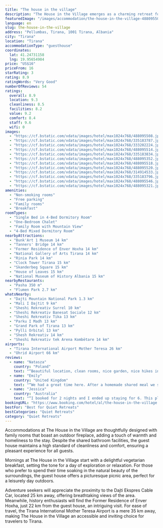 ```yaml
---
title: "The house in the village"
description: "The House in the Village emerges as a charming retreat for travelers seeking a serene stay away from the bustling city center, yet within a comfortable distance from Tirana's key attractions."
featuredImage: "/images/accommodation/the-house-in-the-village-488095508.jpg"
language: en
slug: the-house-in-the-village
address: "Pellumbas, Tirana, 1001 Tirana, Albania"
city: "Tirana"
location: "Tirana"
accommodationType: "guesthouse"
coordinates:
  lat: 41.24731158
  lng: 19.95654984
price: "US$16"
priceFrom: 16
starRating: 3
rating: 8.9
ratingWords: "Very Good"
numberOfReviews: 54
ratings:
  overall: 8.9
  location: 9.3
  cleanliness: 8.5
  facilities: 8.2
  value: 9.2
  comfort: 8.4
  staff: 9.6
  wifi: 0
images:
  - "https://cf.bstatic.com/xdata/images/hotel/max1024x768/488095508.jpg?k=1b7907b932c568c783472665a10d4424892554724fc73f4f099d2dc976b67026&o=&hp=1"
  - "https://cf.bstatic.com/xdata/images/hotel/max1024x768/335183787.jpg?k=96f88b961ad9a07a2b5fbc114b345a0c337e6c63c8e489a21e7e217a9ca7dbb0&o=&hp=1"
  - "https://cf.bstatic.com/xdata/images/hotel/max1024x768/333202224.jpg?k=9ce9bb82cfbebcd3a28e3cd3867336eedbc9ee8cdb22041fe445ab77ff29b4c6&o=&hp=1"
  - "https://cf.bstatic.com/xdata/images/hotel/max1024x768/488095514.jpg?k=0d8202c1035080c908403f104f78fd487a3219d2d1861066ce1b0c0c9416911c&o=&hp=1"
  - "https://cf.bstatic.com/xdata/images/hotel/max1024x768/335183834.jpg?k=cd62b6b2c6769a8ba823c76abae224604cae93038ac7c6df24468c2f599afa8e&o=&hp=1"
  - "https://cf.bstatic.com/xdata/images/hotel/max1024x768/488095352.jpg?k=29d2be4a5484b9692a7956b888d91ab2aab6129d35dcd2347f64d793b3709703&o=&hp=1"
  - "https://cf.bstatic.com/xdata/images/hotel/max1024x768/488095518.jpg?k=9a88226296b70517d0155e484d35237531dccdb93134f68675c65f0fa367ffc3&o=&hp=1"
  - "https://cf.bstatic.com/xdata/images/hotel/max1024x768/488095520.jpg?k=027008798393277b3171b1fe732e8ded6a3360a275f98dd3ec7fc692afbc0976&o=&hp=1"
  - "https://cf.bstatic.com/xdata/images/hotel/max1024x768/314914533.jpg?k=251d96b7f5f3e15eeef3d6f3b8dc589aeced6148695bc41686d206e683a6c981&o=&hp=1"
  - "https://cf.bstatic.com/xdata/images/hotel/max1024x768/335183796.jpg?k=b52ec1d2aec7024c43c5e73fab20a639566e66250d5fcbc9b6d82e5d4b335b32&o=&hp=1"
  - "https://cf.bstatic.com/xdata/images/hotel/max1024x768/488095546.jpg?k=d17cd1e0026af8b7f1aa5eb85330a3690206529f0b24de44330188a4287c1b3c&o=&hp=1"
  - "https://cf.bstatic.com/xdata/images/hotel/max1024x768/488095321.jpg?k=6661efb9076fe2b01754ae1af5693e29bb6d56180c4b0f4e9018323284df19ac&o=&hp=1"
amenities:
  - "Non-smoking rooms"
  - "Free parking"
  - "Family rooms"
  - "Breakfast"
roomTypes:
  - "Single Bed in 4-Bed Dormitory Room"
  - "One-Bedroom Chalet"
  - "Family Room with Mountain View"
  - "4-Bed Mixed Dormitory Room"
nearbyAttractions:
  - "Bunk'Art 1 Museum 14 km"
  - "Tanners' Bridge 14 km"
  - "Former Residence of Enver Hoxha 14 km"
  - "National Gallery of Arts Tirana 14 km"
  - "Rinia Park 14 km"
  - "Clock Tower Tirana 15 km"
  - "Skanderbeg Square 15 km"
  - "House of Leaves 15 km"
  - "National Museum of History Albania 15 km"
nearbyRestaurants:
  - "Pasha 350 m"
  - "Flumen Park 2.7 km"
whatsNearby:
  - "Dajti Mountain National Park 1.3 km"
  - "Mali I Dajtit 9 km"
  - "Sheshi Rekreativ Surrel 10 km"
  - "Sheshi Rekreativ Banesat Sociale 12 km"
  - "Sheshi Rekreativ Tika 13 km"
  - "Parku I Madh 13 km"
  - "Grand Park of Tirana 13 km"
  - "Pylli Orbital 13 km"
  - "Shesh Rekreativ 14 km"
  - "Sheshi Rekreativ tek Arena Kombëtare 14 km"
airports:
  - "Tirana International Airport Mother Teresa 26 km"
  - "Ohrid Airport 66 km"
reviews:
  - name: "Natasza"
    country: "Poland"
    text: "“Beautiful location, clean rooms, nice garden, nice hikes in the region, wonderful staff, I honestly would have loved to stay longer!”"
  - name: "Emily"
    country: "United Kingdom"
    text: "“We had a great time here. After a homemade shared meal we sat around the campfire until 1.30am swapping travel stories and watching shooting stars. The staff and volunteers were very warm and helpful. The resident dog guided us up the mountain to...”"
  - name: "Jessica"
    country: "Australia"
    text: "“I booked for 2 nights and I ended up staying for 6. This place is so peaceful with some amazing hikes nearby. I can’t wait to come back some day!”"
bookingURL: "https://www.booking.com/hotel/al/the-house-in-the-village.en-gb.html?aid=8035640"
bestFor: "Best for Quiet Retreats"
bestCategories: "Quiet Retreats"
category: "Quiet Retreats"
---
```


Accommodations at The House in the Village are thoughtfully designed with family rooms that boast an outdoor fireplace, adding a touch of warmth and homeliness to the stay. Despite the shared bathroom facilities, the guest house maintains a high standard of cleanliness and comfort, ensuring a pleasant experience for all guests.

Mornings at The House in the Village start with a delightful vegetarian breakfast, setting the tone for a day of exploration or relaxation. For those who prefer to spend their time soaking in the natural beauty of the surroundings, the guest house offers a picturesque picnic area, perfect for a leisurely day outdoors.

Adventure seekers will appreciate the proximity to the Dajti Ekspres Cable Car, located 25 km away, offering breathtaking views of the area. Meanwhile, history enthusiasts will find the Former Residence of Enver Hoxha, just 22 km from the guest house, an intriguing visit. For ease of travel, the Tirana International Mother Teresa Airport is a mere 35 km away, making The House in the Village an accessible and inviting choice for travelers to Tirana.